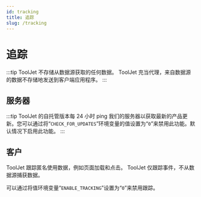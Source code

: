 ```yaml
---
id: tracking
title: 追踪
slug: /tracking
---
```


# 追踪

:::tip
ToolJet 不存储从数据源获取的任何数据。 ToolJet 充当代理，来自数据源的数据不存储地发送到客户端应用程序。
:::

## 服务器

:::tip
ToolJet 的自托管版本每 24 小时 ping 我们的服务器以获取最新的产品更新。您可以通过将“`CHECK_FOR_UPDATES`”环境变量的值设置为“`0`”来禁用此功能。默认情况下启用此功能。
:::

## 客户

ToolJet 跟踪匿名使用数据，例如页面加载和点击。 ToolJet 仅跟踪事件，不从数据源捕获数据。

可以通过将值环境变量“`ENABLE_TRACKING`”设置为“`0`”来禁用跟踪。